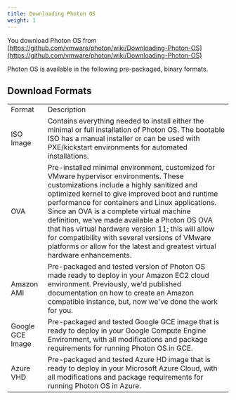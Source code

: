 ```yaml
---
title: Downloading Photon OS
weight: 1
---
```


You download Photon OS from [https://github.com/vmware/photon/wiki/Downloading-Photon-OS](https://github.com/vmware/photon/wiki/Downloading-Photon-OS)

Photon OS is available in the following pre-packaged, binary formats.

## Download Formats ####

|||
|--- |--- |
|Format|Description|
|ISO Image|Contains everything needed to install either the minimal or full installation of Photon OS. The bootable ISO has a manual installer or can be used with PXE/kickstart environments for automated installations.|
|OVA|Pre-installed minimal environment, customized for VMware hypervisor environments. These customizations include a highly sanitized and optimized kernel to give improved boot and runtime performance for containers and Linux applications. Since an OVA is a complete virtual machine definition, we've made available a Photon OS OVA that has virtual hardware version 11; this will allow for compatibility with several versions of VMware platforms or allow for the latest and greatest virtual hardware enhancements.|
|Amazon AMI|Pre-packaged and tested version of Photon OS made ready to deploy in your Amazon EC2 cloud environment. Previously, we'd published documentation on how to create an Amazon compatible instance, but, now we've done the work for you.|
|Google GCE Image|Pre-packaged and tested Google GCE image that is ready to deploy in your Google Compute Engine Environment, with all modifications and package requirements for running Photon OS in GCE.|
|Azure VHD|Pre-packaged and tested Azure HD image that is ready to deploy in your Microsoft Azure Cloud, with all modifications and package requirements for running Photon OS in Azure.|
